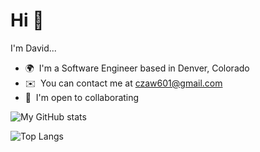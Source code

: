 # Hi 👋

I'm David...

- 🌍  I'm a Software Engineer based in Denver, Colorado
- ✉️  You can contact me at [czaw601@gmail.com](mailto:czaw601@gmail.com)
- 🤝  I'm open to collaborating

<!-- STATS -->
![My GitHub stats](https://github-readme-stats.vercel.app/api?username=davidkharbin&theme=github_dark&show_icons=true&count_private=true&custom_title=My+GitHub+Stats&hide_border=true)

<!-- LANGUAGES -->
![Top Langs](https://github-readme-stats.vercel.app/api/top-langs/?username=davidkharbin&theme=github_dark&langs_count=10&exclude_repo=seahorse-safe&layout=compact&card_width=445&hide_border=true)


